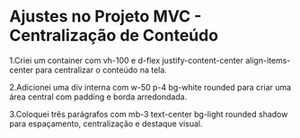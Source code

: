 # Ajustes no Projeto MVC - Centralização de Conteúdo

1.Criei um container com vh-100 e d-flex justify-content-center align-items-center para centralizar o conteúdo na tela.

2.Adicionei uma div interna com w-50 p-4 bg-white rounded para criar uma área central com padding e borda arredondada.

3.Coloquei três parágrafos com mb-3 text-center bg-light rounded shadow para espaçamento, centralização e destaque visual.
